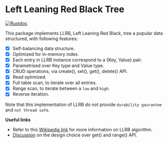 Left Leaning Red Black Tree
===========================

[![Rustdoc](https://img.shields.io/badge/rustdoc-hosted-blue.svg)](https://docs.rs/llrb-index)

This package implements LLRB, Left Leaning Red Black, tree a popular
data structured, with following features:

* [x] Self-balancing data structure.
* [x] Optimized for in-memory index.
* [x] Each entry in LLRB instance correspond to a {Key, Value} pair.
* [x] Parametrised over Key type and Value type.
* [x] CRUD operations, via create(), set(), get(), delete() API.
* [x] Read optimized.
* [x] Full table scan, to iterate over all entries.
* [x] Range scan, to iterate between a ``low`` and ``high``.
* [x] Reverse iteration.

Note that this implementation of LLRB do not provide
``durability gaurantee`` and ``not thread safe``.

**Useful links**

* Refer to this [Wikipedia link][wikilink] for more information on LLRB algorithm.
* [Discussion][disc1] on the design choice over get() and range() API.

[wikilink]: https://en.wikipedia.org/wiki/Left-leaning_red%E2%80%93black_tree
[agpl]: https://github.com/bnclabs/llrb-index/blob/master/LICENSE
[#1]: https://github.com/bnclabs/llrb-index/issues/1
[disc1]: https://users.rust-lang.org/t/what-would-be-proper-api-for-index-get/28730/5
